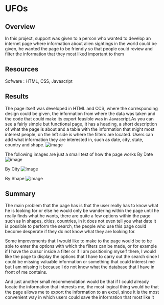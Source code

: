 # UFOs


## Overview
In this project, support was given to a person who wanted to develop an internet page where information about alien sightings in the world could be given, he wanted the page to be friendly so that people could review and filter the information that they most liked important to them

## Resources
Sofware : HTML, CSS, Javascript


## Results
The page itself was developed in HTML and CCS, where the corresponding design could be given, the information from where the data was taken and the code that could make its export feasible was in Javascript.As you can see a fairly simple but functional page, it has a heading, a short description of what the page is about and a table with the information that might most interest people, on the left side is where the filters are located. Users can add what information they are interested in, such as date, city, state, country and shape.
![image](https://user-images.githubusercontent.com/66183125/144754635-959c547e-7694-4c2b-bf6a-df9b82a35b4b.png)

The following images are just a small test of how the page works
By Date
![image](https://user-images.githubusercontent.com/66183125/144755300-5198bd0b-4823-41cd-bff0-f080ffe060c3.png)

By City
![image](https://user-images.githubusercontent.com/66183125/144755324-b7abd09c-4be2-4533-b423-bc84218acf06.png)

By Shape
![image](https://user-images.githubusercontent.com/66183125/144755342-02caf41d-7f9f-4d34-b491-5df4990fabd2.png)


## Summary
The main problem that the page has is that the user really has to know what he is looking for or else he would only be wandering within the page until he really finds what he wants, there are quite a few options within the page such as In shapes, cities, countries, in it does not even tell you what date it is possible to perform the search, the people who use this page could become desperate if they do not know what they are looking for.

Some improvements that I would like to make to the page would be to be able to enter the options with which the filters can be made, or for example if I have the cursor inside a filter or if I am positioning myself there, I would like the page to display the options that I have to carry out the search since I could be missing valuable information or something that could interest me but I am missing it because I do not know what the database that I have in front of me contains.

And just another small recommendation would be that if I could already locate the information that interests me, the most logical thing would be that the page allows me to export the information to an excel, since it is the most convenient way in which users could save the information that most like it


